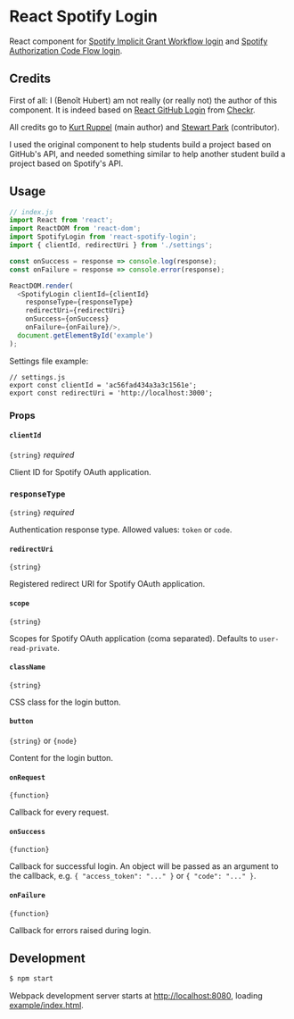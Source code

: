 # React Spotify Login

React component for [Spotify Implicit Grant Workflow login](https://developer.spotify.com/documentation/general/guides/authorization-guide/#implicit-grant-flow) and [Spotify Authorization Code Flow login](https://developer.spotify.com/documentation/general/guides/authorization-guide/#authorization-code-flow).

## Credits

First of all: I (Benoît Hubert) am not really (or really not) the author of this component. It is indeed based on [React GitHub Login](https://github.com/checkr/react-github-login) from [Checkr](https://checkr.com/).

All credits go to [Kurt Ruppel](https://github.com/kruppel) (main author) and [Stewart Park](https://github.com/stewartpark) (contributor).

I used the original component to help students build a project based on GitHub's API, and needed something similar to help another student build a project based on Spotify's API.

## Usage

```javascript
// index.js
import React from 'react';
import ReactDOM from 'react-dom';
import SpotifyLogin from 'react-spotify-login';
import { clientId, redirectUri } from './settings';

const onSuccess = response => console.log(response);
const onFailure = response => console.error(response);

ReactDOM.render(
  <SpotifyLogin clientId={clientId}
    responseType={responseType}
    redirectUri={redirectUri}
    onSuccess={onSuccess}
    onFailure={onFailure}/>,
  document.getElementById('example')
);
```

Settings file example:

```
// settings.js
export const clientId = 'ac56fad434a3a3c1561e';
export const redirectUri = 'http://localhost:3000';
```

### Props

#### `clientId`

`{string}` _required_

Client ID for Spotify OAuth application.

### `responseType`

`{string}` _required_

Authentication response type. Allowed values: `token` or `code`.

#### `redirectUri`

`{string}`

Registered redirect URI for Spotify OAuth application.

#### `scope`

`{string}`

Scopes for Spotify OAuth application (coma separated). Defaults to `user-read-private`.

#### `className`

`{string}`

CSS class for the login button.

#### `button`

`{string}` or `{node}`

Content for the login button.

#### `onRequest`

`{function}`

Callback for every request.

#### `onSuccess`

`{function}`

Callback for successful login. An object will be passed as an argument to the callback, e.g. `{ "access_token": "..." }` or `{ "code": "..." }`.

#### `onFailure`

`{function}`

Callback for errors raised during login.


## Development

```sh
$ npm start
```

Webpack development server starts at [http://localhost:8080](http://localhost:8080), loading [example/index.html](https://github.com/bhubr/react-spotify-login/tree/master/example/index.html).
